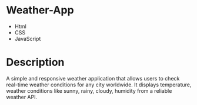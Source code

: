 # Weather-App
- Html
- CSS
- JavaScript

# Description
A simple and responsive weather application that allows users to check real-time weather conditions for any city worldwide. It displays temperature, weather conditions like sunny, rainy, cloudy, humidity from a reliable weather API.
